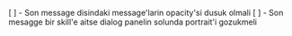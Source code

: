 [ ] - Son message disindaki message'larin opacity'si dusuk olmali
[ ] - Son mesagge bir skill'e aitse dialog panelin solunda portrait'i gozukmeli
